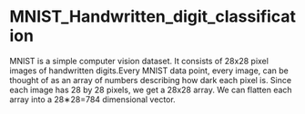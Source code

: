 # MNIST_Handwritten_digit_classification
MNIST is a simple computer vision dataset. It consists of 28x28 pixel images of handwritten digits.Every MNIST data point, every image, can be thought of as an array of numbers describing how dark each pixel is. Since each image has 28 by 28 pixels, we get a 28x28 array. We can flatten each array into a 28∗28=784 dimensional vector. 

